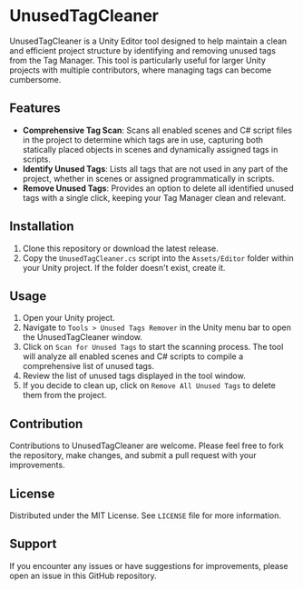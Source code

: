 # UnusedTagCleaner

UnusedTagCleaner is a Unity Editor tool designed to help maintain a clean and efficient project structure by identifying and removing unused tags from the Tag Manager. This tool is particularly useful for larger Unity projects with multiple contributors, where managing tags can become cumbersome.

## Features

- **Comprehensive Tag Scan**: Scans all enabled scenes and C# script files in the project to determine which tags are in use, capturing both statically placed objects in scenes and dynamically assigned tags in scripts.
- **Identify Unused Tags**: Lists all tags that are not used in any part of the project, whether in scenes or assigned programmatically in scripts.
- **Remove Unused Tags**: Provides an option to delete all identified unused tags with a single click, keeping your Tag Manager clean and relevant.

## Installation

1. Clone this repository or download the latest release.
2. Copy the `UnusedTagCleaner.cs` script into the `Assets/Editor` folder within your Unity project. If the folder doesn't exist, create it.

## Usage

1. Open your Unity project.
2. Navigate to `Tools > Unused Tags Remover` in the Unity menu bar to open the UnusedTagCleaner window.
3. Click on `Scan for Unused Tags` to start the scanning process. The tool will analyze all enabled scenes and C# scripts to compile a comprehensive list of unused tags.
4. Review the list of unused tags displayed in the tool window.
5. If you decide to clean up, click on `Remove All Unused Tags` to delete them from the project.

## Contribution

Contributions to UnusedTagCleaner are welcome. Please feel free to fork the repository, make changes, and submit a pull request with your improvements.

## License

Distributed under the MIT License. See `LICENSE` file for more information.

## Support

If you encounter any issues or have suggestions for improvements, please open an issue in this GitHub repository.
